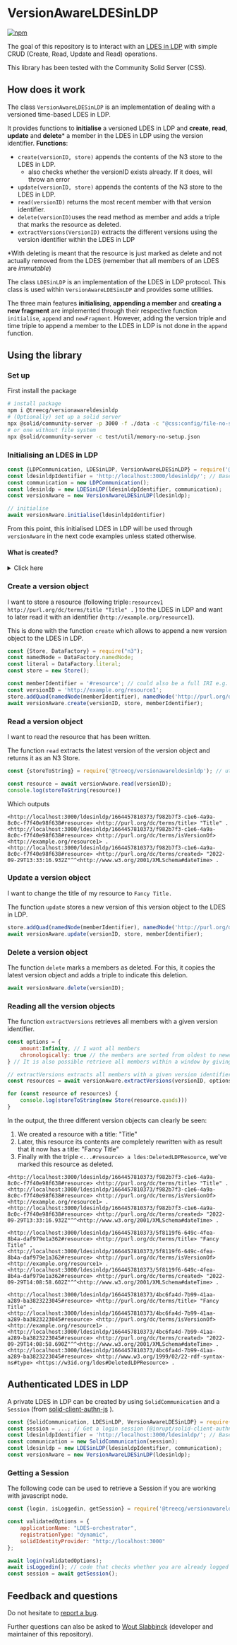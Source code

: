 # VersionAwareLDESinLDP

[![npm](https://img.shields.io/npm/v/@treecg/versionawareldesinldp)](https://www.npmjs.com/package/@treecg/versionawareldesinldp)

The goal of this repository is to interact with an [LDES in LDP](https://woutslabbinck.github.io/LDESinLDP/index.html) with simple CRUD (Create, Read, Update and Read) operations.

This library has been tested with the Community Solid Server (CSS).

## How does it work

The class `VersionAwareLDESinLDP` is an implementation of dealing with a versioned time-based LDES in LDP.

It provides functions to **initialise** a versioned LDES in LDP and **create**, **read**, **update** and **delete**\* a member in the LDES in LDP using the version identifier.
**Functions**:

* `create(versionID, store)` appends the contents of the N3 store to the LDES in LDP.
  * also checks whether the versionID exists already. If it does, will throw an error
* `update(versionID, store)` appends the contents of the N3 store to the LDES in LDP.
* `read(versionID)` returns the most recent member with that version identifier.
* `delete(versionID)`uses the read method as member and adds a triple that marks the resource as deleted.
* `extractVersions(VersionID)` extracts the different versions using the version identifier within the LDES in LDP

\*With deleting is meant that the resource is just marked as delete and not actually removed from the LDES (remember that all members of an LDES are *immutable*)

The class `LDESinLDP` is an implementation of the LDES in LDP protocol.  This class is used within `VersionAwareLDESinLDP` and provides some utilities.

The three main features **initialising**, **appending a member** and **creating a new fragment** are implemented through their respective function `initialise`, `append` and `newFragment`.
However, adding the version triple and time triple to append a member to the LDES in LDP is not done in the `append` function.

## Using the library

### Set up

First install the package

```bash
# install package
npm i @treecg/versionawareldesinldp
# (Optionally) set up a solid server
npx @solid/community-server -p 3000 -f ./data -c "@css:config/file-no-setup.json"
# or one without file system
npx @solid/community-server -c test/util/memory-no-setup.json
```

### Initialising an LDES in LDP

```javascript
const {LDPCommunication, LDESinLDP, VersionAwareLDESinLDP} = require('@treecg/versionawareldesinldp');
const ldesinldpIdentifier = 'http://localhost:3000/ldesinldp/'; // Base URL of the LDES in LDP 
const communication = new LDPCommunication();
const ldesinldp = new LDESinLDP(ldesinldpIdentifier, communication);
const versionAware = new VersionAwareLDESinLDP(ldesinldp);

// initialise
await versionAware.initialise(ldesinldpIdentifier)
```

From this point, this initialised LDES in LDP will be used through `versionAware`  in the next code examples unless stated otherwise.

#### What is created?

<details>
<summary>Click here</summary>

```
- localhost:3000/
 |- ldesinldp/
  |- {timestamp}/
```

In the container at URL `http://localhost:3000/`, the `ldesinldp` is created.
Furthermore, the ldes is described in there in that container. Which can be verified by sending a `GET` request

```sh
curl http://localhost:3000/ldesinldp/
```

```turtle
@prefix dc: <http://purl.org/dc/terms/> .
@prefix ldp: <http://www.w3.org/ns/ldp#> .
@prefix rdf: <http://www.w3.org/1999/02/22-rdf-syntax-ns#> .
@prefix tree: <https://w3id.org/tree#> .
@prefix xsd: <http://www.w3.org/2001/XMLSchema#> .
@prefix ldes: <http://w3id.org/ldes#>.

<http://localhost:3000/ldesinldp/> dc:modified "2022-09-29T13:23:30.000Z"^^xsd:dateTime ;
    rdf:type ldp:BasicContainer , ldp:Container , ldp:Resource , tree:Node ;
    ldp:contains <http://localhost:3000/ldesinldp/1664457810373/> ;
    ldp:inbox <http://localhost:3000/ldesinldp/1664457810373/> ;
    tree:relation [
        rdf:type tree:GreaterThanOrEqualToRelation ;
        tree:node <http://localhost:3000/ldesinldp/1664457810373/> ;
        tree:path dc:created ;
        tree:value "2022-09-29T13:23:30.373Z"^^xsd:dateTime
    ] .

<http://localhost:3000/ldesinldp/#EventStream> rdf:type ldes:EventStream ;
    ldes:timestampPath dc:created ;
    ldes:versionOfPath dc:isVersionOf ;
    tree:view <http://localhost:3000/ldesinldp/> .
```
</details>

### Create a version object

I want to store a resource (following triple`:resourcev1 http://purl.org/dc/terms/title "Title" .` ) to the LDES in LDP and want to later read it with an identifier (`http://example.org/resource1`).

This is done with the function `create` which allows to append a new version object to the LDES in LDP.

```javascript
const {Store, DataFactory} = require("n3");
const namedNode = DataFactory.namedNode;
const literal = DataFactory.literal;
const store = new Store();

const memberIdentifier = '#resource'; // could also be a full IRI e.g. http://example.org/resource1v1 
const versionID = 'http://example.org/resource1';
store.addQuad(namedNode(memberIdentifier), namedNode('http://purl.org/dc/terms/title'), literal('Title'));
await versionAware.create(versionID, store, memberIdentifier);
```

### Read a version object

I want to read the resource that has been written.

The function `read` extracts the latest version of the version object and returns it as an N3 Store.

```javascript
const {storeToString} = require('@treecg/versionawareldesinldp'); // utility function to convert a Store to a string

const resource = await versionAware.read(versionID);
console.log(storeToString(resource))
```

Which outputs

```turtle
<http://localhost:3000/ldesinldp/1664457810373/f982b7f3-c1e6-4a9a-8c0c-f7f40e98f638#resource> <http://purl.org/dc/terms/title> "Title" .
<http://localhost:3000/ldesinldp/1664457810373/f982b7f3-c1e6-4a9a-8c0c-f7f40e98f638#resource> <http://purl.org/dc/terms/isVersionOf> <http://example.org/resource1> .
<http://localhost:3000/ldesinldp/1664457810373/f982b7f3-c1e6-4a9a-8c0c-f7f40e98f638#resource> <http://purl.org/dc/terms/created> "2022-09-29T13:33:16.932Z"^^<http://www.w3.org/2001/XMLSchema#dateTime> .
```

### Update a version object

I want to change the title of my resource to `Fancy Title.`

The function `update` stores a new version of this version object to the LDES in LDP.

```javascript
store.addQuad(namedNode(memberIdentifier), namedNode('http://purl.org/dc/terms/title'), literal('Fancy Title'));
await versionAware.update(versionID, store, memberIdentifier);
```

### Delete a version object

The function `delete` marks a members as deleted. 
For this, it copies the latest version object and adds a triple to indicate this deletion.

```javascript
await versionAware.delete(versionID);
```

### Reading all the version objects 

The function `extractVersions` retrieves all members with a given version identifier. 

```javascript
const options = {
    amount:Infinity, // I want all members
    chronologically: true // the members are sorted from oldest to newest
} // It is also possible retrieve all members within a window by giving a `startDate` and `endDate` argument

// extractVersions extracts all members with a given version identifier constrained by the options
const resources = await versionAware.extractVersions(versionID, options)

for (const resource of resources) {
    console.log(storeToString(new Store(resource.quads)))
}
```

In the output, the three different version objects can clearly be seen:

1. We created a resource with a title: "Title"
2. Later, this resource its contents are completely rewritten with as result that it now has a title: "Fancy Title"
3. Finally with the triple `<...#resource> a ldes:DeletedLDPResource`, we've marked this resource as deleted.

```turtle
<http://localhost:3000/ldesinldp/1664457810373/f982b7f3-c1e6-4a9a-8c0c-f7f40e98f638#resource> <http://purl.org/dc/terms/title> "Title" .
<http://localhost:3000/ldesinldp/1664457810373/f982b7f3-c1e6-4a9a-8c0c-f7f40e98f638#resource> <http://purl.org/dc/terms/isVersionOf> <http://example.org/resource1> .
<http://localhost:3000/ldesinldp/1664457810373/f982b7f3-c1e6-4a9a-8c0c-f7f40e98f638#resource> <http://purl.org/dc/terms/created> "2022-09-29T13:33:16.932Z"^^<http://www.w3.org/2001/XMLSchema#dateTime> .

<http://localhost:3000/ldesinldp/1664457810373/5f8119f6-649c-4fea-8b4a-daf979e1a362#resource> <http://purl.org/dc/terms/title> "Fancy Title" .
<http://localhost:3000/ldesinldp/1664457810373/5f8119f6-649c-4fea-8b4a-daf979e1a362#resource> <http://purl.org/dc/terms/isVersionOf> <http://example.org/resource1> .
<http://localhost:3000/ldesinldp/1664457810373/5f8119f6-649c-4fea-8b4a-daf979e1a362#resource> <http://purl.org/dc/terms/created> "2022-09-29T14:08:58.602Z"^^<http://www.w3.org/2001/XMLSchema#dateTime> .

<http://localhost:3000/ldesinldp/1664457810373/4bc6fa4d-7b99-41aa-a289-ba3823223045#resource> <http://purl.org/dc/terms/title> "Fancy Title" .
<http://localhost:3000/ldesinldp/1664457810373/4bc6fa4d-7b99-41aa-a289-ba3823223045#resource> <http://purl.org/dc/terms/isVersionOf> <http://example.org/resource1> .
<http://localhost:3000/ldesinldp/1664457810373/4bc6fa4d-7b99-41aa-a289-ba3823223045#resource> <http://purl.org/dc/terms/created> "2022-09-29T14:08:58.690Z"^^<http://www.w3.org/2001/XMLSchema#dateTime> .
<http://localhost:3000/ldesinldp/1664457810373/4bc6fa4d-7b99-41aa-a289-ba3823223045#resource> <http://www.w3.org/1999/02/22-rdf-syntax-ns#type> <https://w3id.org/ldes#DeletedLDPResource> .
```

## Authenticated LDES in LDP

A private LDES in LDP can be created by using `SolidCommunication` and a `Session` (from [solid-client-authn-js](https://github.com/inrupt/solid-client-authn-js) ).

```javascript
const {SolidCommunication, LDESinLDP, VersionAwareLDESinLDP} = require('@treecg/versionawareldesinldp');
const session = ...; // Get a login session (@inrupt/solid-client-authn-node or @inrupt/solid-client-authn-browser)
const ldesinldpIdentifier = 'http://localhost:3000/ldesinldp/'; // Base URL of the LDES in LDP 
const communication = new SolidCommunication(session);
const ldesinldp = new LDESinLDP(ldesinldpIdentifier, communication);
const versionAware = new VersionAwareLDESinLDP(ldesinldp);
```

### Getting a Session

The following code can be used to retrieve a Session if you are working with javascript node.

```javascript
const {login, isLoggedin, getSession} = require('@treecg/versionawareldesinldp')

const validatedOptions = {
    applicationName: "LDES-orchestrator",
    registrationType: "dynamic",
    solidIdentityProvider: "http://localhost:3000"
};

await login(validatedOptions);
await isLoggedin(); // code that checks whether you are already logged in
const session = await getSession();
```

## Feedback and questions

Do not hesitate to [report a bug](https://github.com/woutslabbinck/VersionAwareLDESinLDP/issues).

Further questions can also be asked to [Wout Slabbinck](mailto:wout.slabbinck@ugent.be) (developer and maintainer of this repository).
